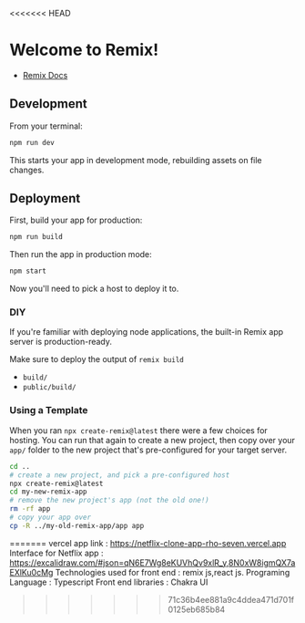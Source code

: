 <<<<<<< HEAD
# Welcome to Remix!

- [Remix Docs](https://remix.run/docs)

## Development

From your terminal:

```sh
npm run dev
```

This starts your app in development mode, rebuilding assets on file changes.

## Deployment

First, build your app for production:

```sh
npm run build
```

Then run the app in production mode:

```sh
npm start
```

Now you'll need to pick a host to deploy it to.

### DIY

If you're familiar with deploying node applications, the built-in Remix app server is production-ready.

Make sure to deploy the output of `remix build`

- `build/`
- `public/build/`

### Using a Template

When you ran `npx create-remix@latest` there were a few choices for hosting. You can run that again to create a new project, then copy over your `app/` folder to the new project that's pre-configured for your target server.

```sh
cd ..
# create a new project, and pick a pre-configured host
npx create-remix@latest
cd my-new-remix-app
# remove the new project's app (not the old one!)
rm -rf app
# copy your app over
cp -R ../my-old-remix-app/app app
```
=======
 vercel app link : https://netflix-clone-app-rho-seven.vercel.app 
 Interface for Netflix app : https://excalidraw.com/#json=qN6E7Wg8eKUVhQv9xlR_y,8N0xW8igmQX7aEXlKu0cMg
 Technologies used for front end : remix js,react js. 
 Programing Language : Typescript
 Front end libraries : Chakra UI
>>>>>>> 71c36b4ee881a9c4ddea471d701f0125eb685b84
